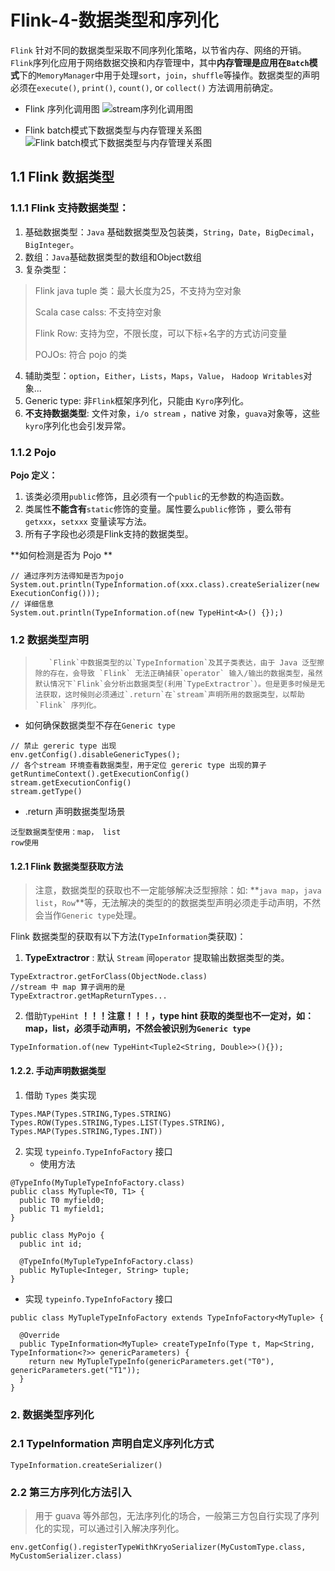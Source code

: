 # Flink-4-数据类型和序列化

`Flink` 针对不同的数据类型采取不同序列化策略，以节省内存、网络的开销。`Flink`序列化应用于网络数据交换和内存管理中，其中**内存管理是应用在`Batch`模式**下的`MemoryManager`中用于处理`sort`，`join`，`shuffle`等操作。数据类型的声明必须在`execute()`, `print()`, `count()`, or `collect()` 方法调用前确定。


- Flink 序列化调用图
![stream序列化调用图](https://github.com/Whojohn/learn/blob/master/flinklearn/docs/pic/cap4-howSerialWorkInFlinkMethod.png?raw=true)

- Flink batch模式下数据类型与内存管理关系图
![Flink batch模式下数据类型与内存管理关系图](https://github.com/Whojohn/learn/blob/master/flinklearn/docs/pic/cap4-typeWorkWithSerialInMemory.png?raw=true)


## 1.1 Flink 数据类型

### 1.1.1 Flink 支持数据类型：

1. 基础数据类型：`Java` 基础数据类型及包装类，`String`，`Date`，`BigDecimal`，`BigInteger`。
2. 数组：`Java`基础数据类型的数组和Object数组
3. 复杂类型：

> Flink java tuple 类：最大长度为25，不支持为空对象
>
> Scala case calss: 不支持空对象
>
> Flink Row: 支持为空，不限长度，可以下标+名字的方式访问变量
>
> POJOs: 符合 pojo 的类

4. 辅助类型：`option`，`Either`，`Lists`，`Maps`，`Value`， `Hadoop Writables`对象...
5. Generic type:  非`Flink`框架序列化，只能由 `Kyro`序列化。
6. **不支持数据类型**: 文件对象，`i/o stream` ，native 对象，`guava`对象等，这些 `kyro`序列化也会引发异常。

### 1.1.2 Pojo

**Pojo 定义：**

1. 该类必须用`public`修饰，且必须有一个`public`的无参数的构造函数。
2. 类属性**不能含有**`static`修饰的变量。属性要么`public`修饰 ，要么带有`getxxx`，`setxxx` 变量读写方法。
3. 所有子字段也必须是Flink支持的数据类型。

**如何检测是否为 Pojo **

```
// 通过序列方法得知是否为pojo
System.out.println(TypeInformation.of(xxx.class).createSerializer(new ExecutionConfig()));
// 详细信息
System.out.println(TypeInformation.of(new TypeHint<A>() {});)
```

### 1.2 数据类型声明

>        `Flink`中数据类型的以`TypeInformation`及其子类表达，由于 Java 泛型擦除的存在，会导致 `Flink` 无法正确捕获`operator` 输入/输出的数据类型，虽然默认情况下`Flink`会分析出数据类型(利用`TypeExtractror`）。但是更多时候是无法获取，这时候则必须通过`.return`在`stream`声明所用的数据类型，以帮助 `Flink` 序列化。

- 如何确保数据类型不存在`Generic type`

```
// 禁止 gereric type 出现
env.getConfig().disableGenericTypes();
// 各个stream 环境查看数据类型，用于定位 gereric type 出现的算子
getRuntimeContext().getExecutionConfig()
stream.getExecutionConfig()
stream.getType()
```

- .return 声明数据类型场景

```
泛型数据类型使用：map， list 
row使用
```

#### 1.2.1 Flink 数据类型获取方法

> 注意，数据类型的获取也不一定能够解决泛型擦除：如: **`java map`，`java list`，`Row`**等，无法解决的类型的的数据类型声明必须走手动声明，不然会当作`Generic type`处理。

Flink 数据类型的获取有以下方法(`TypeInformation`类获取)：

1. **TypeExtractror** : 默认 `Stream` 间`operator` 提取输出数据类型的类。

```
TypeExtractror.getForClass(ObjectNode.class)
//stream 中 map 算子调用的是
TypeExtractror.getMapReturnTypes...
```

2. 借助`TypeHint` **！！！注意！！！，type hint 获取的类型也不一定对，如：map，list，必须手动声明，不然会被识别为`Generic type`**

```
TypeInformation.of(new TypeHint<Tuple2<String, Double>>(){});
```

#### 1.2.2. 手动声明数据类型

1. 借助 `Types` 类实现

```
Types.MAP(Types.STRING,Types.STRING)
Types.ROW(Types.STRING,Types.LIST(Types.STRING), Types.MAP(Types.STRING,Types.INT))
```

2. 实现 `typeinfo.TypeInfoFactory` 接口
    - 使用方法

```
@TypeInfo(MyTupleTypeInfoFactory.class)
public class MyTuple<T0, T1> {
  public T0 myfield0;
  public T1 myfield1;
}

public class MyPojo {
  public int id;

  @TypeInfo(MyTupleTypeInfoFactory.class)
  public MyTuple<Integer, String> tuple;
}
```

- 实现 `typeinfo.TypeInfoFactory` 接口

```
public class MyTupleTypeInfoFactory extends TypeInfoFactory<MyTuple> {

  @Override
  public TypeInformation<MyTuple> createTypeInfo(Type t, Map<String, TypeInformation<?>> genericParameters) {
    return new MyTupleTypeInfo(genericParameters.get("T0"), genericParameters.get("T1"));
  }
}
```



### 2. 数据类型序列化

### 2.1 TypeInformation 声明自定义序列化方式

```
TypeInformation.createSerializer()
```

### 2.2 第三方序列化方法引入

> 用于 guava 等外部包，无法序列化的场合，一般第三方包自行实现了序列化的实现，可以通过引入解决序列化。

```
env.getConfig().registerTypeWithKryoSerializer(MyCustomType.class, MyCustomSerializer.class)
```











